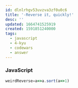 ```yaml
---
id: dlnlrhgv53uvzva3zf0u0c6
title: '-Reverse it, quickly!'
desc: ''
updated: 1664741525919
created: 1591851240000
tags:
  - javascript
  - 4-kyu
  - codewars
  - answer
---
```


### JavaScript

```js
weirdReverse=a=>a.sort(a=>1)
```
